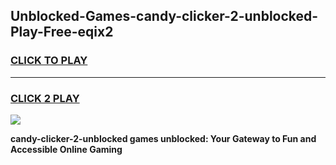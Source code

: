 
## Unblocked-Games-candy-clicker-2-unblocked-Play-Free-eqix2
<h3>
<a href="https://premium76.site?title=candy-clicker-2-unblocked&ref=23A">CLICK TO PLAY</a></h3>
<hr>

<h3>
<a href="https://premium76.site?title=candy-clicker-2-unblocked&ref=23A">CLICK 2 PLAY</a>
  
</h3>

<a href="https://premium76.site?title=candy-clicker-2-unblocked&ref=23A"><img src="https://clearcache.store/games.png"></a>


**candy-clicker-2-unblocked games unblocked: Your Gateway to Fun and Accessible Online Gaming**
